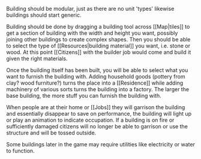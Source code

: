 
Building should be modular, just as there are no unit 'types' likewise buildings should start generic.

Building should be done by dragging a building tool across [[Map|tiles]] to get a section of building with the width and height you want, possibly joining other buildings to create complex shapes. Then you should be able to select the type of [[Resources|building material]] you want, i.e. stone or wood. At this point [[Citizens]] with the builder job would come and build it given the right materials.

Once the building itself has been built, you will be able to select what you want to furnish the building with. Adding household goods (pottery from clay? wood furniture?) turns the place into a [[Residence]] while adding machinery of various sorts turns the building into a factory. The larger the base building, the more stuff you can furnish the building with. 

When people are at their home or [[Jobs]] they will garrison the building and essentially disappear to save on performance, the building will light up or play an animation to indicate occupation. If a building is on fire or sufficiently damaged citizens will no longer be able to garrison or use the structure and will be tossed outside. 

Some buildings later in the game may require utilities like electricity or water to function. 
